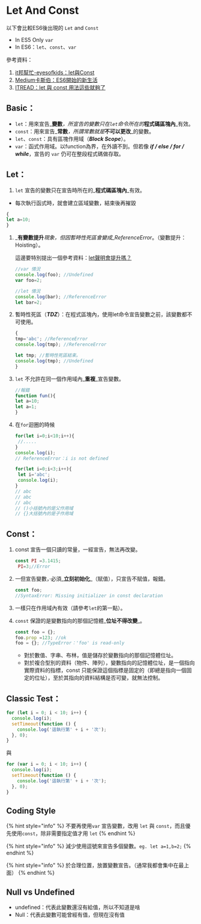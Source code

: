 # Let And Const

以下會比較ES6後出現的 `Let` and `Const`

* In ES5 Only `var` 
* In ES6：`let`、`const`、`var`

參考資料：

1. [it邦幫忙-eyesofkids：let與Const](https://ithelp.ithome.com.tw/articles/10185142) 
2. [Medium卡斯伯：ES6開始的新生活](https://wcc723.github.io/javascript/2017/12/20/javascript-es6-let-const/) 
3. [ITREAD：let 與 const 用法這些就夠了](https://www.itread01.com/xpyqp.html)

## Basic：

* `let`：用來宣告_**變數**_，所宣告的變數只在`let`命令所在的_**程式碼區塊內**_有效。 
* `const`：用來宣告_**常數**_，所謂常數就是_**不可以更改**_的變數。 
* `let`、`const`：具有區塊作用域（_**Block Scope**_）。 
* `var`：函式作用域。以function為界，在外讀不到。但若像 _**if / else / for / while**_，宣告的 `var` 仍可在整段程式碼做存取。

## Let：

1. `let` 宣告的變數只在宣告時所在的_**程式碼區塊內**_有效。

* 每次執行函式時，就會建立區域變數，結束後再摧毀

```javascript
{
let a=10;
}
```

1. _**有變數提升**_現象，但因暫時性死區會變成_ReferenceError_。（變數提升：Hoisting）。  
  
   這邊要特別提出一個參考資料：[let聲明會提升嗎？](https://zhuanlan.zhihu.com/p/27558914)  


   ```javascript
   //var 情況
   console.log(foo); //Undefined
   var foo=2;

   //let 情況
   console.log(bar); //ReferenceError
   let bar=2;
   ```

2. 暫時性死區（_**TDZ**_）：在程式區塊內，使用let命令宣告變數之前，該變數都不可使用。  


   ```javascript
   {
   tmp='abc'; //ReferenceError
   console.log(tmp); //ReferenceError

   let tmp; //暫時性死區結束。
   console.log(tmp); //Undefined
   }
   ```

3. `let` 不允許在同一個作用域內_**重複**_宣告變數。  


   ```javascript
   //報錯
   function fun(){
   let a=10;
   let a=1;
   }
   ```

4. 在`for`迴圈的時候  


   ```javascript
   for(let i=0;i<10;i++){
    //.....
   }
   console.log(i);
   // ReferenceError：i is not defined
   ```

   ```javascript
   for(let i=0;i<3;i++){
    let i='abc';
    console.log(i);
   }
   // abc
   // abc
   // abc
   // ()小括號內的是父作用域
   // {}大括號內的是子作用域
   ```

## Const：

1. const 宣告一個只讀的常量，一經宣告，無法再改變。  


   ```javascript
   const PI =3.1415;
    PI=3;//Error
   ```

2. 一但宣告變數，·必須_**立刻初始化**_（賦值），只宣告不賦值，報錯。  


   ```javascript
   const foo;
   //SyntaxError: Missing initializer in const declaration
   ```

3. 一樣只在作用域內有效（請參考`let`的第一點）。 
4. `const` 保證的是變數指向的那個記憶體_**位址不得改變**_。  


   ```javascript
   const foo = {};
   foo.prop =123; //ok
   foo = {}; //TypeError：'foo' is read-only
   ```

   * 對於數值、字串、布林，值是儲存於變數指向的那個記憶體位址。 
   * 對於複合型別的資料（物件、陣列），變數指向的記憶體位址，是一個指向實際資料的指標，const 只能保證這個指標是固定的（即總是指向一個固定的位址），至於其指向的資料結構是否可變，就無法控制。

## Classic Test：

```javascript
for (let i = 0; i < 10; i++) {
  console.log(i);
  setTimeout(function () {
    console.log('這執行第' + i + '次');
  }, 0);
}
```

與

```javascript
for (var i = 0; i < 10; i++) {
  console.log(i);
  setTimeout(function () {
    console.log('這執行第' + i + '次');
  }, 0);
}
```

## Coding Style

{% hint style="info" %}
不要再使用`var` 宣告變數，改用 `let` 與 `const`，而且優先使用`const`，除非需要指定值才用 `let`
{% endhint %}

{% hint style="info" %}
減少使用逗號來宣告多個變數。`eg. let a=1,b=2;`
{% endhint %}

{% hint style="info" %}
於合理位置，放置變數宣告。（通常我都會集中在最上面）
{% endhint %}

## Null vs Undefined

* undefined：代表此變數還沒有給值，所以不知道是啥 
* Null：代表此變數可能曾經有值，但現在沒有值











